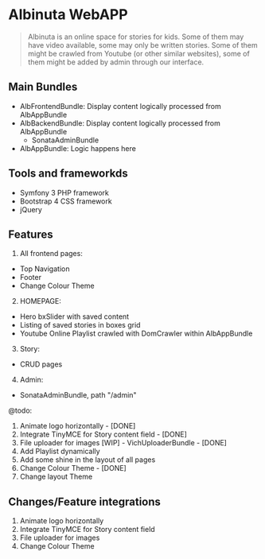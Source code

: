 Albinuta WebAPP
============================
> Albinuta is an online space for stories for kids.
> Some of them may have video available, some may only be written stories.
> Some of them might be crawled from Youtube (or other similar websites),
> some of them might be added by admin through our interface.

## Main Bundles
- AlbFrontendBundle: Display content logically processed from AlbAppBundle
- AlbBackendBundle: Display content logically processed from AlbAppBundle
  * SonataAdminBundle
- AlbAppBundle: Logic happens here

## Tools and frameworkds
- Symfony 3 PHP framework
- Bootstrap 4 CSS framework
- jQuery

## Features
1. All frontend pages:
- Top Navigation
- Footer
- Change Colour Theme
2. HOMEPAGE:
- Hero bxSlider with saved content
- Listing of saved stories in boxes grid
- Youtube Online Playlist crawled with DomCrawler within AlbAppBundle
3. Story:
- CRUD pages
4. Admin:
- SonataAdminBundle, path "/admin"


@todo:
1. Animate logo horizontally - [DONE]
2. Integrate TinyMCE for Story content field - [DONE]
3. File uploader for images [WIP] - VichUploaderBundle - [DONE]
4. Add Playlist dynamically
5. Add some shine in the layout of all pages
6. Change Colour Theme - [DONE]
7. Change layout Theme

## Changes/Feature integrations
1. Animate logo horizontally
2. Integrate TinyMCE for Story content field
3. File uploader for images
4. Change Colour Theme